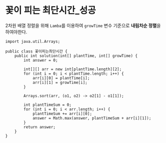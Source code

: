 # 꽃이 피는 최단시간_성공
2차원 배열 정렬을 위해 `Lamba`를 이용하여 `growTime` 변수 기준으로 **내림차순 정렬**을 하여야한다.

```
import java.util.Arrays;

public class 꽃이피는최단시간 {
	public int solution(int[] plantTime, int[] growTime) {
		int answer = 0;

		int[][] arr = new int[plantTime.length][2];
		for (int i = 0; i < plantTime.length; i++) {
			arr[i][0] = plantTime[i];
			arr[i][1] = growTime[i];
		}

		Arrays.sort(arr, (o1, o2) -> o2[1] - o1[1]);

		int plantTimeSum = 0;
		for (int i = 0; i < arr.length; i++) {
			plantTimeSum += arr[i][0];
			answer = Math.max(answer, plantTimeSum + arr[i][1]);
		}
		return answer;
	}
}
```
